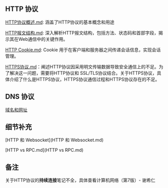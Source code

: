 ## HTTP 协议

[HTTP协议概述.md](./HTTP协议概述.md):   涵盖了HTTP协议的基本概念和用途

[HTTP报文结构.md](./HTTP报文结构.md):  深入解析HTTP报文结构，包括方法、状态码和首部字段，揭示其在Web通信中的关键作用。

[HTTP Cookie.md](./HTTP报文结构.md):  Cookie 用于在客户端和服务器之间传递会话信息，实现会话管理。

[HTTPS协议.md](HTTPS协议.md)：阐述HTTP协议因采用明文传输数据导致安全通信上的不足。为了解决这一问题，需要将HTTP协议和 SSL/TLS协议结合。关于HTTPS协议，具体介绍了什么是HTTPS协议，HTTPS协议通信过程和HTTPS协议存在的不足。









## DNS 协议

 [域名和网址](域名和网址.md) 



## 细节补充

[HTTP 和 Websocket](HTTP 和 Websocket.md) 

 [HTTP vs RPC.md](HTTP vs RPC.md) 



## 备注

关于HTTP协议的**持续连接**笔记不全，具体查看计算机网络（第7版）- 谢希仁